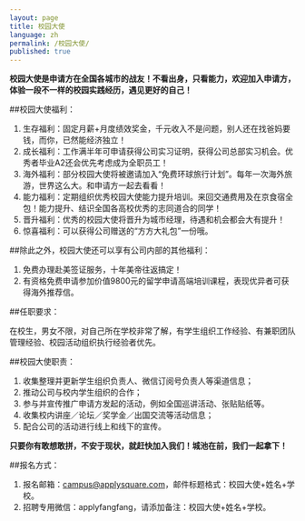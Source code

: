```yaml
---
layout: page
title: 校园大使
language: zh
permalink: /校园大使/
published: true
---
```



**校园大使是申请方在全国各城市的战友！不看出身，只看能力，欢迎加入申请方，体验一段不一样的校园实践经历，遇见更好的自己！**

##校园大使福利：

1. 生存福利：固定月薪+月度绩效奖金，千元收入不是问题，别人还在找爸妈要钱，而你，已然能经济独立！
2. 成长福利：工作满半年可申请获得公司实习证明，获得公司总部实习机会。优秀者毕业A2还会优先考虑成为全职员工！
3. 海外福利：部分校园大使将被邀请加入“免费环球旅行计划”。每年一次海外旅游，世界这么大。和申请方一起去看看！
4. 能力福利：定期组织优秀校园大使能力提升培训。来回交通费用及在京食宿全包！能力提升、结识全国各高校优秀的志同道合的同学！
5. 晋升福利：优秀的校园大使将晋升为城市经理，待遇和机会都会大有提升！
6. 惊喜福利：可以获得公司赠送的“方方大礼包”一份哦。
 
##除此之外，校园大使还可以享有公司内部的其他福利：

1. 免费办理赴美签证服务，十年美帝往返搞定！
2. 有资格免费申请参加价值9800元的留学申请高端培训课程，表现优异者可获得海外推荐信。
 
 
##任职要求：

在校生，男女不限，对自己所在学校非常了解，有学生组织工作经验、有兼职团队管理经验、校园活动组织执行经验者优先。
 
##校园大使职责：

1. 收集整理并更新学生组织负责人、微信订阅号负责人等渠道信息；
2. 推动公司与校内学生组织的合作；
3. 参与并宣传推广申请方发起的活动，例如全国巡讲活动、张贴贴纸等。
4. 收集校内讲座／论坛／奖学金／出国交流等活动信息；
5. 配合公司的活动进行线上和线下的宣传。
 
**只要你有敢想敢拼，不安于现状，就赶快加入我们！城池在前，我们一起拿下！**
 
##报名方式：
1. 报名邮箱：campus@applysquare.com，邮件标题格式：校园大使+姓名+学校。
2. 招聘专用微信：applyfangfang，请添加备注：校园大使+姓名+学校。